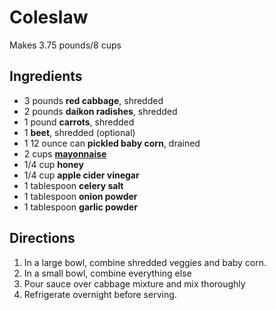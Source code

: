 # Coleslaw

Makes 3.75 pounds/8 cups

## Ingredients

- 3 pounds **red cabbage**, shredded
- 2 pounds **daikon radishes**, shredded
- 1 pound **carrots**, shredded
- 1 **beet**, shredded (optional)
- 1 12 ounce can **pickled baby corn**, drained
- 2 cups [**mayonnaise**](Sauces\Mayonnaise.md)
- 1/4 cup **honey**
- 1/4 cup **apple cider vinegar**
- 1 tablespoon **celery salt**
- 1 tablespoon **onion powder**
- 1 tablespoon **garlic powder**

## Directions

1. In a large bowl, combine shredded veggies and baby corn.
1. In a small bowl, combine everything else
1. Pour sauce over cabbage mixture and mix thoroughly
1. Refrigerate overnight before serving.
